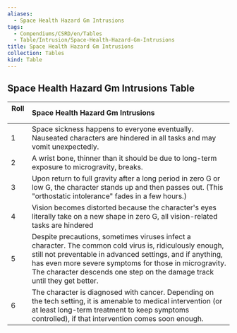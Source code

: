 ```yaml
---
aliases:
  - Space Health Hazard Gm Intrusions
tags:
  - Compendiums/CSRD/en/Tables
  - Table/Intrusion/Space-Health-Hazard-Gm-Intrusions
title: Space Health Hazard Gm Intrusions
collection: Tables
kind: Table
---
```

## Space Health Hazard Gm Intrusions Table
|  Roll &nbsp; &nbsp; | Space Health Hazard Gm Intrusions  |
| ------------- | :----------- |
| 1 | Space sickness happens to everyone eventually. Nauseated characters are hindered in all tasks and may vomit unexpectedly. |
| 2 | A wrist bone, thinner than it should be due to long-term exposure to microgravity, breaks. |
| 3 | Upon return to full gravity after a long period in zero G or low G, the character stands up and then passes out. (This "orthostatic intolerance" fades in a few hours.) |
| 4 | Vision becomes distorted because the character's eyes literally take on a new shape in zero G, all vision-related tasks are hindered |
| 5 | Despite precautions, sometimes viruses infect a character. The common cold virus is, ridiculously enough, still not preventable in advanced settings, and if anything, has even more severe symptoms for those in microgravity. The character descends one step on the damage track until they get better. |
| 6 | The character is diagnosed with cancer. Depending on the tech setting, it is amenable to medical intervention (or at least long-term treatment to keep symptoms controlled), if that intervention comes soon enough. |